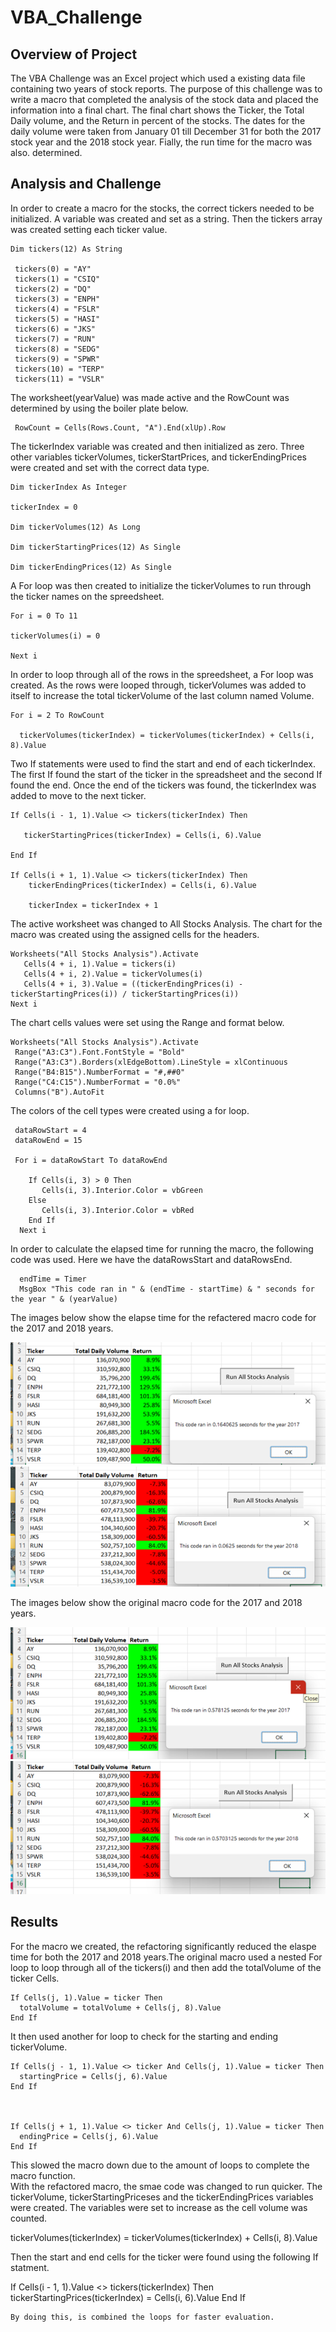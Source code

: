 # VBA_Challenge

## Overview of Project

   The VBA Challenge was an Excel project which used a existing data file containing two years of stock reports.   The purpose of 
this challenge was to write a macro that completed the analysis of the stock data and placed the information into a final chart.   The 
final chart shows the Ticker, the Total Daily volume, and the Return in percent of the stocks.   The dates for the daily volume were 
taken from January 01 till December 31 for both the 2017 stock year and the 2018 stock year.   Fially, the run time for the macro was also.
determined.

## Analysis and Challenge

In order to create a macro for the stocks, the correct tickers needed to be initialized.   A variable was created 
and set as a string.   Then the tickers array was created setting each ticker value.

 
    Dim tickers(12) As String
    
     tickers(0) = "AY"
     tickers(1) = "CSIQ"
     tickers(2) = "DQ"
     tickers(3) = "ENPH"
     tickers(4) = "FSLR"
     tickers(5) = "HASI"
     tickers(6) = "JKS"
     tickers(7) = "RUN"
     tickers(8) = "SEDG"
     tickers(9) = "SPWR"
     tickers(10) = "TERP"
     tickers(11) = "VSLR"
    
    
  The worksheet(yearValue) was made active and the RowCount was determined by using the boiler plate below.
    
     RowCount = Cells(Rows.Count, "A").End(xlUp).Row 
    
    
  The tickerIndex variable was created and then initialized as zero.  Three other variables tickerVolumes,
  tickerStartPrices, and tickerEndingPrices were created and set with the correct data type.
   
    Dim tickerIndex As Integer
    
    tickerIndex = 0
    
    Dim tickerVolumes(12) As Long
    
    Dim tickerStartingPrices(12) As Single
    
    Dim tickerEndingPrices(12) As Single
    
  A For loop was then created to initialize the tickerVolumes to run through the ticker names on the spreedsheet.
   
    For i = 0 To 11
    
    tickerVolumes(i) = 0
    
    Next i
    
  In order to loop through all of the rows in the spreedsheet, a For loop was created.  As the rows were looped through, 
  tickerVolumes was added to itself to increase the total tickerVolume of the last column named Volume.
   
    For i = 2 To RowCount
    
      tickerVolumes(tickerIndex) = tickerVolumes(tickerIndex) + Cells(i, 8).Value
      
  Two If statements were used to find the start and end of each tickerIndex.  The first If found the start of the ticker
  in the spreadsheet and the second If found the end.  Once the end of the tickers was found, the tickerIndex was added 
  to move to the next ticker.
   
    If Cells(i - 1, 1).Value <> tickers(tickerIndex) Then
       
       tickerStartingPrices(tickerIndex) = Cells(i, 6).Value
       
    End If
    
    If Cells(i + 1, 1).Value <> tickers(tickerIndex) Then
        tickerEndingPrices(tickerIndex) = Cells(i, 6).Value
        
        tickerIndex = tickerIndex + 1
        
   The active worksheet was changed to All Stocks Analysis.   The chart for the macro was created using the assigned cells 
   for the headers.
   
   
    Worksheets("All Stocks Analysis").Activate
       Cells(4 + i, 1).Value = tickers(i)
       Cells(4 + i, 2).Value = tickerVolumes(i)
       Cells(4 + i, 3).Value = ((tickerEndingPrices(i) - tickerStartingPrices(i)) / tickerStartingPrices(i))
    Next i
    
    
    
   The chart cells values were set using the Range and format below.
   
    
    Worksheets("All Stocks Analysis").Activate
     Range("A3:C3").Font.FontStyle = "Bold"
     Range("A3:C3").Borders(xlEdgeBottom).LineStyle = xlContinuous
     Range("B4:B15").NumberFormat = "#,##0"
     Range("C4:C15").NumberFormat = "0.0%"
     Columns("B").AutoFit   
     
     
   
   The colors of the cell types were created using a for loop.   
   

     dataRowStart = 4
     dataRowEnd = 15
   
     For i = dataRowStart To dataRowEnd
     
        If Cells(i, 3) > 0 Then 
           Cells(i, 3).Interior.Color = vbGreen    
        Else
           Cells(i, 3).Interior.Color = vbRed
        End If    
      Next i
     
    
    
   In order to calculate the elapsed time for running the macro, the following code was used.   Here we have the dataRowsStart
   and dataRowsEnd.
   
   
   
 
      endTime = Timer
      MsgBox "This code ran in " & (endTime - startTime) & " seconds for the year " & (yearValue)
      
      
      
      
   The images below show the elapse time for the refactered macro code for the 2017 and 2018 years.   
    
      
      
![](Resources/VBA_Challenge_2017.png)
![](Resources/VBA_Challenge_2018.png)


   
   The images below show the original macro code for the 2017 and 2018 years.
   
   
   

![](Resources/Stock_analysis_2017.png)
![](Resources/Stock_Analysis_2018.png)



## Results


 For the macro we created, the refactoring significantly reduced the elaspe time for both the 2017
 and 2018 years.The original macro used a nested For loop to loop through all of the tickers(i) and 
 then add the totalVolume of the ticker Cells.
   
   
    If Cells(j, 1).Value = ticker Then
      totalVolume = totalVolume + Cells(j, 8).Value   
    End If


  It then used another for loop to check for the starting and ending tickerVolume.



    If Cells(j - 1, 1).Value <> ticker And Cells(j, 1).Value = ticker Then
      startingPrice = Cells(j, 6).Value  
    End If
   
   

    If Cells(j + 1, 1).Value <> ticker And Cells(j, 1).Value = ticker Then
      endingPrice = Cells(j, 6).Value   
    End If
   
   

   This slowed the macro down due to the amount of loops to complete the macro function.   
   With the refactored macro, the smae code was changed to run quicker.   The tickerVolume,
   tickerStartingPriceses and the tickerEndingPrices variables were created.    The variables
   were set to increase as the cell volume was counted.
   
   
   
   
   tickerVolumes(tickerIndex) = tickerVolumes(tickerIndex) + Cells(i, 8).Value
   
   
   
   
   Then the start and end cells for the ticker were found using the following If statment.
   
   
   
   
   
   If Cells(i - 1, 1).Value <> tickers(tickerIndex) Then
       tickerStartingPrices(tickerIndex) = Cells(i, 6).Value
    End If
    
    
    
    
    
    By doing this, is combined the loops for faster evaluation.
   
   
   
   
   
